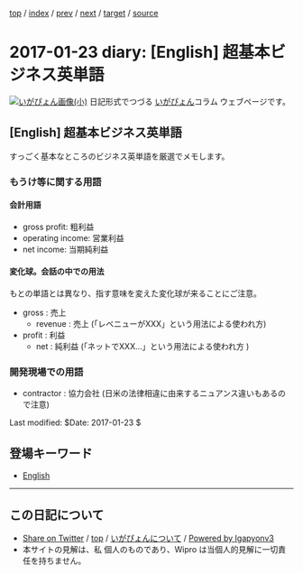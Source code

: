 [top](../index.html) 
 / [index](index.html) 
 / [prev](ig170122.html) 
 / [next](ig170124.html) 
 / [target](http://www.igapyon.jp/igapyon/diary/2017/ig170123.html) 
 / [source](https://github.com/igapyon/diary/blob/master/2017/ig170123.src.md) 

2017-01-23 diary: [English] 超基本ビジネス英単語
=====================================================================================================
[![いがぴょん画像(小)](http://www.igapyon.jp/igapyon/diary/images/iga200306s.jpg "いがぴょん")](http://www.igapyon.jp/igapyon/diary/memo/memoigapyon.html) 日記形式でつづる [いがぴょん](http://www.igapyon.jp/igapyon/diary/memo/memoigapyon.html)コラム ウェブページです。

## [English] 超基本ビジネス英単語

すっごく基本なところのビジネス英単語を厳選でメモします。

### もうけ等に関する用語

#### 会計用語

* gross profit: 粗利益
* operating income: 営業利益
* net income: 当期純利益

#### 変化球。会話の中での用法

もとの単語とは異なり、指す意味を変えた変化球が来ることにご注意。

* gross : 売上
  * revenue : 売上 (「レベニューがXXX」という用法による使われ方)
* profit : 利益
  * net : 純利益 (「ネットでXXX...」という用法による使われ方 )

### 開発現場での用語

* contractor : 協力会社 (日米の法律相違に由来するニュアンス違いもあるので注意)

Last modified: $Date: 2017-01-23 $

## 登場キーワード

* [English](../keyword/english.html)

----------------------------------------------------------------------------------------------------

## この日記について

* [Share on Twitter](https://twitter.com/intent/tweet?hashtags=igapyon%2Cdiary%2C%E3%81%84%E3%81%8C%E3%81%B4%E3%82%87%E3%82%93%2CEnglish&text=%5BEnglish%5D+%E8%B6%85%E5%9F%BA%E6%9C%AC%E3%83%93%E3%82%B8%E3%83%8D%E3%82%B9%E8%8B%B1%E5%8D%98%E8%AA%9E&url=http%3A%2F%2Fwww.igapyon.jp%2Figapyon%2Fdiary%2F2017%2Fig170123.html) / [top](../index.html) / [いがぴょんについて](http://www.igapyon.jp/igapyon/diary/memo/memoigapyon.html) / [Powered by Igapyonv3](https://github.com/igapyon/igapyonv3)
* 本サイトの見解は、私 個人のものであり、Wipro は当個人的見解に一切責任を持ちません。 
